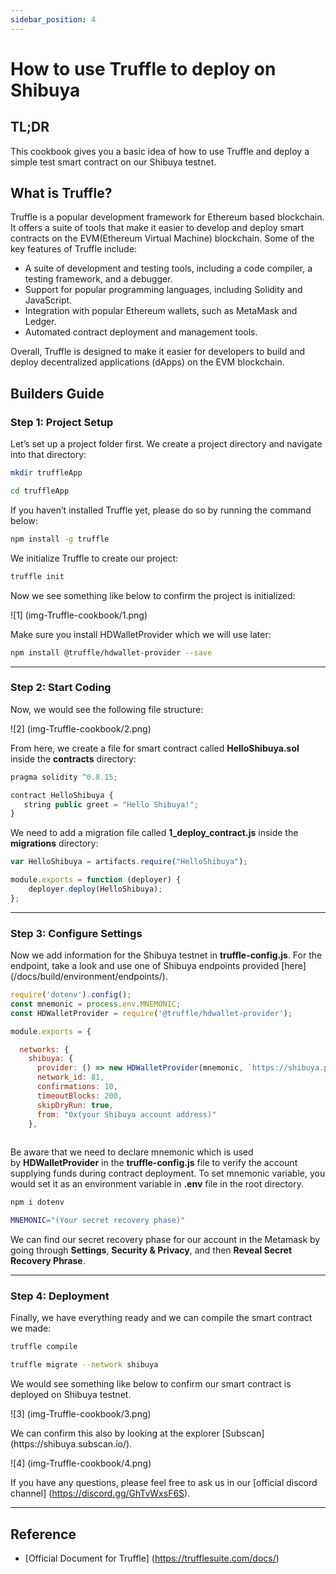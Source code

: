 ```yaml
---
sidebar_position: 4
---
```


# How to use Truffle to deploy on Shibuya

## TL;DR

This cookbook gives you a basic idea of how to use Truffle and deploy a simple test smart contract on our Shibuya testnet.

## What is Truffle?

Truffle is a popular development framework for Ethereum based blockchain. It offers a suite of tools that make it easier to develop and deploy smart contracts on the EVM(Ethereum Virtual Machine) blockchain. Some of the key features of Truffle include:

- A suite of development and testing tools, including a code compiler, a testing framework, and a debugger.
- Support for popular programming languages, including Solidity and JavaScript.
- Integration with popular Ethereum wallets, such as MetaMask and Ledger.
- Automated contract deployment and management tools.

Overall, Truffle is designed to make it easier for developers to build and deploy decentralized applications (dApps) on the EVM blockchain.

## Builders Guide
### Step 1: Project Setup

Let’s set up a project folder first. We create a project directory and navigate into that directory:

```bash
mkdir truffleApp
```

```bash
cd truffleApp
```

If you haven’t installed Truffle yet, please do so by running the command below:

```bash
npm install -g truffle
```

We initialize Truffle to create our project:

```bash
truffle init
```

Now we see something like below to confirm the project is initialized:
<div style={{textAlign: 'center'}}>

![1] (img-Truffle-cookbook/1.png)
</div>

Make sure you install HDWalletProvider which we will use later:

```bash
npm install @truffle/hdwallet-provider --save
```

---

### Step 2: Start Coding

Now, we would see the following file structure:
<div style={{textAlign: 'center'}}>

![2] (img-Truffle-cookbook/2.png)
</div>

From here, we create a file for smart contract called **HelloShibuya.sol** inside the **contracts** directory:

```jsx
pragma solidity ^0.8.15;

contract HelloShibuya {
   string public greet = "Hello Shibuya!";
}
```

We need to add a migration file called **1_deploy_contract.js** inside the **migrations** directory:

```jsx
var HelloShibuya = artifacts.require("HelloShibuya");

module.exports = function (deployer) {
    deployer.deploy(HelloShibuya);
};
```

---

### Step 3: Configure Settings

Now we add information for the Shibuya testnet in **truffle-config.js**. 
For the endpoint, take a look and use one of Shibuya endpoints provided [here] (/docs/build/environment/endpoints/). 

```jsx
require('dotenv').config();
const mnemonic = process.env.MNEMONIC;
const HDWalletProvider = require('@truffle/hdwallet-provider');

module.exports = {

  networks: {
    shibuya: {
      provider: () => new HDWalletProvider(mnemonic, `https://shibuya.public.blastapi.io`),
      network_id: 81,
      confirmations: 10,
      timeoutBlocks: 200,
      skipDryRun: true,
      from: "0x(your Shibuya account address)"
    },
    
```

Be aware that we need to declare mnemonic which is used by **HDWalletProvider** in the **truffle-config.js** file to verify the account supplying funds during contract deployment. To set mnemonic variable, you would set it as an environment variable in **.env** file in the root directory.

```bash
npm i dotenv
```

```bash
MNEMONIC="(Your secret recovery phase)"
```

We can find our secret recovery phase for our account in the Metamask by going through **Settings**, **Security & Privacy**, and then **Reveal Secret Recovery Phrase**.

---

### Step 4: Deployment

Finally, we have everything ready and we can compile the smart contract we made:

```bash
truffle compile
```

```bash
truffle migrate --network shibuya
```

We would see something like below to confirm our smart contract is deployed on Shibuya testnet.
<div style={{textAlign: 'center'}}>

![3] (img-Truffle-cookbook/3.png)
</div>
We can confirm this also by looking at the explorer [Subscan] (https://shibuya.subscan.io/).
<div style={{textAlign: 'center'}}>

![4] (img-Truffle-cookbook/4.png)
</div>

If you have any questions, please feel free to ask us in our [official discord channel] (https://discord.gg/GhTvWxsF6S).

---

## Reference

- [Official Document for Truffle] (https://trufflesuite.com/docs/)
